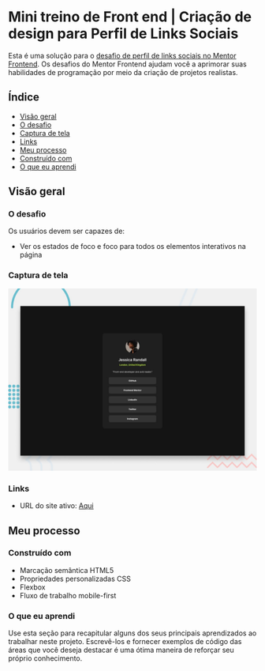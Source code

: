 # Mini treino de Front end | Criação de design para Perfil de Links Sociais

Esta é uma solução para o [desafio de perfil de links sociais no Mentor Frontend](https://www.frontendmentor.io/challenges/social-links-profile-UG32l9m6dQ). Os desafios do Mentor Frontend ajudam você a aprimorar suas habilidades de programação por meio da criação de projetos realistas.

## Índice

- [Visão geral](#Visão-geral)
- [O desafio](#O-desafio)
- [Captura de tela](#Captura-de-tela)
- [Links](#Links)
- [Meu processo](#meu-processo)
- [Construído com](#construído-com)
- [O que eu aprendi](#o-que-eu-aprendi)

## Visão geral

### O desafio

Os usuários devem ser capazes de:

- Ver os estados de foco e foco para todos os elementos interativos na página

### Captura de tela

![](preview.jpg)


### Links

- URL do site ativo: [Aqui](https://josuekla.github.io/Project-social-links-profile-main/)

## Meu processo

### Construído com

- Marcação semântica HTML5
- Propriedades personalizadas CSS
- Flexbox
- Fluxo de trabalho mobile-first

### O que eu aprendi

Use esta seção para recapitular alguns dos seus principais aprendizados ao trabalhar neste projeto. Escrevê-los e fornecer exemplos de código das áreas que você deseja destacar é uma ótima maneira de reforçar seu próprio conhecimento.
